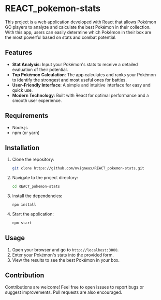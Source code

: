 # REACT_pokemon-stats

This project is a web application developed with React that allows Pokémon GO players to analyze and calculate the best Pokémon in their collection. With this app, users can easily determine which Pokémon in their box are the most powerful based on stats and combat potential.

## Features

- **Stat Analysis**: Input your Pokémon's stats to receive a detailed evaluation of their potential.
- **Top Pokémon Calculation**: The app calculates and ranks your Pokémon to identify the strongest and most useful ones for battles.
- **User-Friendly Interface**: A simple and intuitive interface for easy and quick use.
- **Modern Technology**: Built with React for optimal performance and a smooth user experience.

## Requirements

- Node.js
- npm (or yarn)

## Installation

1. Clone the repository:
   ```bash
   git clone https://github.com/nvigneux/REACT_pokemon-stats.git
   ```
2. Navigate to the project directory:
   ```bash
   cd REACT_pokemon-stats
   ```
3. Install the dependencies:
   ```bash
   npm install
   ```
4. Start the application:
   ```bash
   npm start
   ```

## Usage

1. Open your browser and go to `http://localhost:3000`.
2. Enter your Pokémon's stats into the provided form.
3. View the results to see the best Pokémon in your box.

## Contribution

Contributions are welcome! Feel free to open issues to report bugs or suggest improvements. Pull requests are also encouraged.
